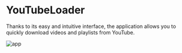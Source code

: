 # YouTubeLoader

Thanks to its easy and intuitive interface, the application allows you to quickly download videos and playlists from YouTube.

![app](https://github.com/Kepler54/YouTubeLoader/assets/126917322/5eea1b16-c533-4daf-97cb-6a504cc29e8d)
